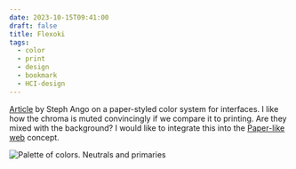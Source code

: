 ```yaml
---
date: 2023-10-15T09:41:00
draft: false
title: Flexoki
tags:
  - color
  - print
  - design
  - bookmark
  - HCI-design
---
```

[Article](https://stephango.com/flexoki) by Steph Ango on a paper-styled color system for interfaces. I like how the chroma is muted convincingly if we compare it to printing. Are they mixed with the background? I would like to integrate this into the [Paper-like web](paperlike-web.md) concept.

![Palette of colors. Neutrals and primaries](../attachment/image/Flexoki-1697184367884.jpeg)
